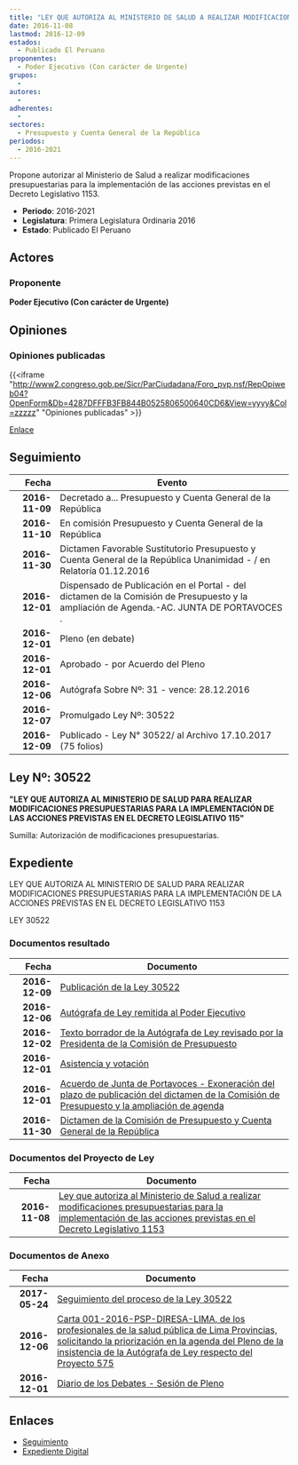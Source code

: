 ```yaml
---
title: "LEY QUE AUTORIZA AL MINISTERIO DE SALUD A REALIZAR MODIFICACIONES PRESUPUESTARIAS PARA LA IMPLEMENTACIÓN DE LAS ACCIONES PREVISTAS EN EL DECRETO LEGISLATIVO 1153"
date: 2016-11-08
lastmod: 2016-12-09
estados: 
  - Publicado El Peruano
proponentes: 
  - Poder Ejecutivo (Con carácter de Urgente)
grupos: 
  - 
autores: 
  - 
adherentes: 
  - 
sectores: 
  - Presupuesto y Cuenta General de la República
periodos: 
  - 2016-2021
---
```


Propone autorizar al Ministerio de Salud a realizar modificaciones presupuestarias para la implementación de las acciones previstas en el Decreto Legislativo 1153.

- **Periodo**: 2016-2021
- **Legislatura**: Primera Legislatura Ordinaria 2016
- **Estado**: Publicado El Peruano

## Actores

### Proponente

**Poder Ejecutivo (Con carácter de Urgente)**


## Opiniones

### Opiniones publicadas

{{<iframe "http://www2.congreso.gob.pe/Sicr/ParCiudadana/Foro_pvp.nsf/RepOpiweb04?OpenForm&Db=4287DFFFB3FB844B0525806500640CD6&View=yyyy&Col=zzzzz" "Opiniones publicadas" >}}

[Enlace](http://www2.congreso.gob.pe/Sicr/ParCiudadana/Foro_pvp.nsf/RepOpiweb04?OpenForm&Db=4287DFFFB3FB844B0525806500640CD6&View=yyyy&Col=zzzzz)

## Seguimiento

| Fecha | Evento |
|------:|--------|
| **2016-11-09** | Decretado a... Presupuesto y Cuenta General de la República|
| **2016-11-10** | En comisión Presupuesto y Cuenta General de la República|
| **2016-11-30** | Dictamen Favorable Sustitutorio Presupuesto y Cuenta General de la República Unanimidad - / en Relatoría 01.12.2016|
| **2016-12-01** | Dispensado de Publicación en el Portal - del dictamen de la Comisión de Presupuesto y la ampliación de Agenda.-AC. JUNTA DE PORTAVOCES .|
| **2016-12-01** | Pleno (en debate)|
| **2016-12-01** | Aprobado - por Acuerdo del Pleno|
| **2016-12-06** | Autógrafa Sobre Nº: 31 - vence: 28.12.2016|
| **2016-12-07** | Promulgado Ley Nº: 30522|
| **2016-12-09** | Publicado - Ley N° 30522/ al Archivo 17.10.2017 (75 folios)|

## Ley Nº: 30522

**"LEY QUE AUTORIZA AL MINISTERIO DE SALUD PARA REALIZAR MODIFICACIONES PRESUPUESTARIAS PARA LA IMPLEMENTACIÓN DE LAS ACCIONES PREVISTAS EN EL DECRETO LEGISLATIVO 115"**

Sumilla: Autorización de modificaciones presupuestarias.


## Expediente

LEY QUE AUTORIZA AL MINISTERIO DE SALUD PARA REALIZAR MODIFICACIONES PRESUPUESTARIAS PARA LA IMPLEMENTACIÓN DE LA ACCIONES PREVISTAS EN EL DECRETO LEGISLATIVO 1153

LEY 30522


### Documentos resultado

| Fecha | Documento |
|------:|--------|
| **2016-12-09** | [Publicación de la Ley 30522](http://www.leyes.congreso.gob.pe/Documentos/2016_2021/ADLP/Normas_Legales/30522-LEY.pdf) |
| **2016-12-06** | [Autógrafa de Ley remitida al Poder Ejecutivo](http://www.leyes.congreso.gob.pe/Documentos/2016_2021/ADLP/Texto_Aprobado/AU0057520161206.pdf) |
| **2016-12-02** | [Texto borrador de la Autógrafa de Ley revisado por la Presidenta de la Comisión de Presupuesto](http://www.leyes.congreso.gob.pe/Documentos/2016_2021/Texto_Borrador_de_Autografa/BAU0057520161205.PDF) |
| **2016-12-01** | [Asistencia y votación](http://www.leyes.congreso.gob.pe/Documentos/2016_2021/Asistencia_y_Votacion/Proyectos_de_Ley/AV0057520161201..pdf) |
| **2016-12-01** | [Acuerdo de Junta de Portavoces - Exoneración del plazo de publicación del dictamen de la Comisión de Presupuesto y la ampliación de agenda](http://www.leyes.congreso.gob.pe/Documentos/2016_2021/Acuerdos/Junta_Portavoces/AJP0057520161201.pdf) |
| **2016-11-30** | [Dictamen de la Comisión de Presupuesto y Cuenta General de la República](http://www.leyes.congreso.gob.pe/Documentos/2016_2021/Dictamenes/Proyectos_de_Ley/00575DC17MAY20161130..pdf) |

### Documentos del Proyecto de Ley

| Fecha | Documento |
|------:|--------|
| **2016-11-08** | [Ley que autoriza al Ministerio de Salud a realizar modificaciones presupuestarias para la implementación de las acciones previstas en el Decreto Legislativo 1153](http://www.leyes.congreso.gob.pe/Documentos/2016_2021/Proyectos_de_Ley_y_de_Resoluciones_Legislativas/PL0057520161108..pdf) |

### Documentos de Anexo

| Fecha | Documento |
|------:|--------|
| **2017-05-24** | [Seguimiento del proceso de la Ley 30522](http://www.leyes.congreso.gob.pe/Documentos/2016_2021/Seguimiento_de_Proyectos_de_Ley/00575PL20170524.PDF) |
| **2016-12-06** | [Carta 001-2016-PSP-DIRESA-LIMA, de los profesionales de la salud pública de Lima Provincias, solicitando la priorización en la agenda del Pleno de la insistencia de la Autógrafa de Ley respecto del Proyecto 575](http://www.leyes.congreso.gob.pe/Documentos/2016_2021/Oficios/Congresistas/CARTA-001-2016-PSP-DIRESA.PDF) |
| **2016-12-01** | [Diario de los Debates - Sesión de Pleno](http://www.leyes.congreso.gob.pe/Documentos/2016_2021/ADLP/Diario_Debates/30522_DD.pdf) |

## Enlaces 

- [Seguimiento](http://www2.congreso.gob.pe/Sicr/TraDocEstProc/CLProLey2016.nsf/f7fff46988ca05b1052578e100829cc7/4031feb6ffb5df34052580650068c266?OpenDocument)
- [Expediente Digital](http://www2.congreso.gob.pe/Sicr/TraDocEstProc/CLProLey2016.nsf/f7fff46988ca05b1052578e100829cc7/4031feb6ffb5df34052580650068c266?OpenDocument&Click=05257FB7005EB655.eb71d0cf91d8294e05256cdf006b5706/$Body/0.1C6C)
